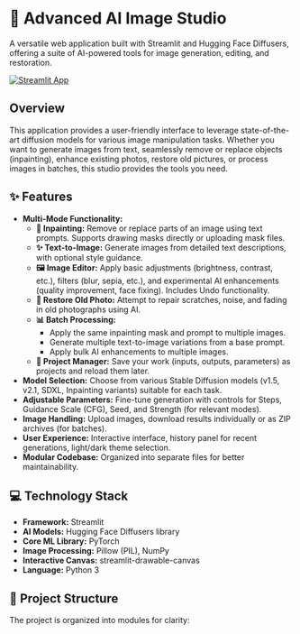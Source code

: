 # 🎨 Advanced AI Image Studio

A versatile web application built with Streamlit and Hugging Face Diffusers, offering a suite of AI-powered tools for image generation, editing, and restoration.

[![Streamlit App](https://static.streamlit.io/badges/streamlit_badge_black_white.svg)](<#replace-with-your-deployed-app-link-if-available>) <!-- Optional: Add link if deployed -->

<!-- Optional: Add a screenshot or GIF demo -->
<!-- [Insert Screenshot/GIF Here] -->
<!-- (A visual demo significantly helps users understand the application) -->

## Overview

This application provides a user-friendly interface to leverage state-of-the-art diffusion models for various image manipulation tasks. Whether you want to generate images from text, seamlessly remove or replace objects (inpainting), enhance existing photos, restore old pictures, or process images in batches, this studio provides the tools you need.

## ✨ Features

*   **Multi-Mode Functionality:**
    *   **📝 Inpainting:** Remove or replace parts of an image using text prompts. Supports drawing masks directly or uploading mask files.
    *   **✨ Text-to-Image:** Generate images from detailed text descriptions, with optional style guidance.
    *   **🖼️ Image Editor:** Apply basic adjustments (brightness, contrast, etc.), filters (blur, sepia, etc.), and experimental AI enhancements (quality improvement, face fixing). Includes Undo functionality.
    *   **🔧 Restore Old Photo:** Attempt to repair scratches, noise, and fading in old photographs using AI.
    *   **📊 Batch Processing:**
        *   Apply the same inpainting mask and prompt to multiple images.
        *   Generate multiple text-to-image variations from a base prompt.
        *   Apply bulk AI enhancements to multiple images.
    *   **📁 Project Manager:** Save your work (inputs, outputs, parameters) as projects and reload them later.
*   **Model Selection:** Choose from various Stable Diffusion models (v1.5, v2.1, SDXL, Inpainting variants) suitable for each task.
*   **Adjustable Parameters:** Fine-tune generation with controls for Steps, Guidance Scale (CFG), Seed, and Strength (for relevant modes).
*   **Image Handling:** Upload images, download results individually or as ZIP archives (for batches).
*   **User Experience:** Interactive interface, history panel for recent generations, light/dark theme selection.
*   **Modular Codebase:** Organized into separate files for better maintainability.

## 💻 Technology Stack

*   **Framework:** Streamlit
*   **AI Models:** Hugging Face Diffusers library
*   **Core ML Library:** PyTorch
*   **Image Processing:** Pillow (PIL), NumPy
*   **Interactive Canvas:** streamlit-drawable-canvas
*   **Language:** Python 3

## 📂 Project Structure

The project is organized into modules for clarity:
